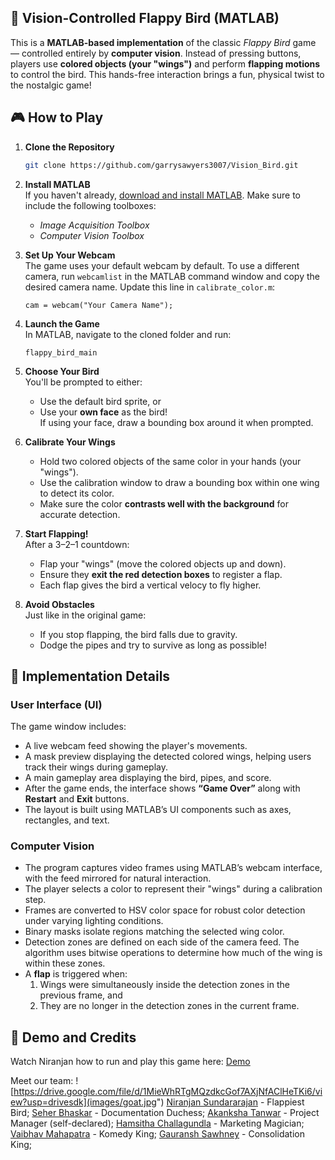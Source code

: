 ## 🐤 Vision-Controlled Flappy Bird (MATLAB)

This is a **MATLAB-based implementation** of the classic *Flappy Bird* game — controlled entirely by **computer vision**. Instead of pressing buttons, players use **colored objects (your "wings")** and perform **flapping motions** to control the bird. This hands-free interaction brings a fun, physical twist to the nostalgic game!


## 🎮 How to Play

1. **Clone the Repository**
   ```bash
   git clone https://github.com/garrysawyers3007/Vision_Bird.git
   ```
2. **Install MATLAB**  
   If you haven't already, [download and install MATLAB](https://www.mathworks.com/help/install/ug/install-products-with-internet-connection.html).  Make sure to include the following toolboxes:
   - *Image Acquisition Toolbox*
   - *Computer Vision Toolbox*

3. **Set Up Your Webcam**  
   The game uses your default webcam by default. To use a different camera, run `webcamlist` in the MATLAB command window and copy the desired camera name. Update this line in `calibrate_color.m`:
     ```
     cam = webcam("Your Camera Name");
     ```

4. **Launch the Game**  
   In MATLAB, navigate to the cloned folder and run:
   ```
   flappy_bird_main
   ```

5. **Choose Your Bird**  
   You'll be prompted to either:
   - Use the default bird sprite, or  
   - Use your **own face** as the bird!  
   If using your face, draw a bounding box around it when prompted.

6. **Calibrate Your Wings**  
   - Hold two colored objects of the same color in your hands (your "wings").
   - Use the calibration window to draw a bounding box within one wing to detect its color.
   - Make sure the color **contrasts well with the background** for accurate detection.

7. **Start Flapping!**  
   After a 3–2–1 countdown:
   - Flap your "wings" (move the colored objects up and down).
   - Ensure they **exit the red detection boxes** to register a flap.
   - Each flap gives the bird a vertical velocy to fly higher.

8. **Avoid Obstacles**  
   Just like in the original game:
   - If you stop flapping, the bird falls due to gravity.
   - Dodge the pipes and try to survive as long as possible!


## 🔧 Implementation Details

### User Interface (UI)  
The game window includes:  
- A live webcam feed showing the player's movements.  
- A mask preview displaying the detected colored wings, helping users track their wings during gameplay.  
- A main gameplay area displaying the bird, pipes, and score.  
- After the game ends, the interface shows **“Game Over”** along with **Restart** and **Exit** buttons.  
- The layout is built using MATLAB’s UI components such as axes, rectangles, and text.

### Computer Vision  
- The program captures video frames using MATLAB’s webcam interface, with the feed mirrored for natural interaction.  
- The player selects a color to represent their "wings" during a calibration step.  
- Frames are converted to HSV color space for robust color detection under varying lighting conditions.  
- Binary masks isolate regions matching the selected wing color.  
- Detection zones are defined on each side of the camera feed. The algorithm uses bitwise operations to determine how much of the wing is within these zones.  
- A **flap** is triggered when:  
  1. Wings were simultaneously inside the detection zones in the previous frame, and  
  2. They are no longer in the detection zones in the current frame.

## 🎥 Demo and Credits
Watch Niranjan how to run and play this game here: [Demo](https://drive.google.com/file/d/1LSWjWkQT2WTPhmtvQxfIMlbeoO29xxlh/view?usp=drivesdk)

Meet our team: 
![https://drive.google.com/file/d/1MieWhRTgMQzdkcGof7AXjNfAClHeTKi6/view?usp=drivesdk](images/goat.jpg")
[Niranjan Sundararajan](https://www.linkedin.com/in/sundararajann) - Flappiest Bird; [Seher Bhaskar](https://www.linkedin.com/in/seher-bhaskar) - Documentation Duchess; [Akanksha Tanwar](https://www.linkedin.com/in/akankshatanwar17) - Project Manager (self-declared); [Hamsitha Challagundla](https://www.linkedin.com/in/hamsithachallagundla) - Marketing Magician; 
[Vaibhav Mahapatra](https://www.linkedin.com/in/vaibhav-mahapatra-aa0a591a8) - Komedy King;  [Gauransh Sawhney](https://www.linkedin.com/in/gauransh3007) - Consolidation King; 
